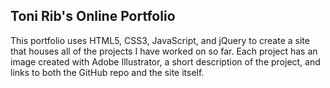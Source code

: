 ## Toni Rib's Online Portfolio

This portfolio uses HTML5, CSS3, JavaScript, and jQuery to create a site that houses all of the projects I have worked on so far. Each project has an image created with Adobe Illustrator, a short description of the project, and links to both the GitHub repo and the site itself.
